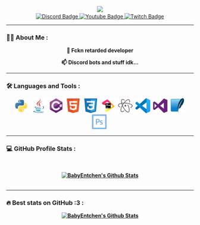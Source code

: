 <div id="header" align="center">
  <img src="https://media.giphy.com/media/JRHOTBJaHLhN2NYVDY/giphy.gif" width="125"/>
</div>
<div id="badges" align="center">
  <a href="https://discord.com/users/790879003367571456">
    <img src="https://img.shields.io/badge/Discord-informational?logo=discord&logoColor=white&style=for-the-badge" alt="Discord Badge"/>
  </a>
  <a href="https://www.youtube.com/channel/UCgA-vRIEzLocrzBYxjOOP8g">
    <img src="https://img.shields.io/badge/YouTube-red?style=for-the-badge&logo=youtube&logoColor=white" alt="Youtube Badge"/>
  </a>
  <a href="https://www.twitch.tv/baby_entchen">
    <img src="https://img.shields.io/badge/twitch-blueviolet?logo=twitch&logoColor=white&style=for-the-badge" alt="Twitch Badge"/>
  </a>
</div>

---

### :woman_technologist: About Me :
<p align="center"><b>👋 Fckn retarded developer<b/><p/>
<p align="center"><b>📫 Discord bots and stuff idk...<b/><p/>

---

### :hammer_and_wrench: Languages and Tools :
<div align="center">
  <img src="https://github.com/devicons/devicon/blob/master/icons/python/python-original.svg" title="Python" alt="Python" width="40" height="40"/>&nbsp;
  <img src="https://github.com/devicons/devicon/blob/master/icons/java/java-original.svg" title="Java" alt="Java" width="40" height="40"/>&nbsp;
  <img src="https://github.com/devicons/devicon/blob/master/icons/csharp/csharp-original.svg" title="Csharp" alt="Csharp" width="40" height="40"/>&nbsp;
  <img src="https://github.com/devicons/devicon/blob/master/icons/html5/html5-original.svg" title="HTML" alt="HTML" width="40" height="40"/>&nbsp;
  <img src="https://github.com/devicons/devicon/blob/master/icons/css3/css3-original.svg" title="CSS" alt="CSS" width="40" height="40"/>&nbsp;
  <img src="https://github.com/devicons/devicon/blob/master/icons/jetbrains/jetbrains-original.svg" title="Jetbrains" alt="Jetbrains" width="40" height="40"/>&nbsp;
  <img src="https://github.com/devicons/devicon/blob/master/icons/atom/atom-original.svg" title="Atom" alt="Atom" width="40" height="40"/>&nbsp;
  <img src="https://github.com/devicons/devicon/blob/master/icons/vscode/vscode-original.svg" title="VSCode" alt="VSCode" width="40" height="40"/>&nbsp;
  <img src="https://github.com/devicons/devicon/blob/master/icons/visualstudio/visualstudio-plain.svg" title="VisualStudio" alt="VisualStudio" width="40" height="40"/>&nbsp;
  <img src="https://github.com/devicons/devicon/blob/master/icons/sqlite/sqlite-original.svg" title="SQLite" alt="SQLite" width="40" height="40"/>&nbsp;
  <img src="https://github.com/devicons/devicon/blob/master/icons/photoshop/photoshop-line.svg" title="Photoshop" alt="Photoshop" width="40" height="40"/>&nbsp;
</div>

---

### 💻 GitHub Profile Stats :
  <br/>
  <p align="center">
    <a href="https://github.com/BabyEntchen"><img alt="BabyEntchen's Github Stats" src="https://github-readme-stats.vercel.app/api?username=BabyEntchen&show_icons=true&count_private=true&theme=ayu-mirage" height="192px"/></a>
<br/>
  &nbsp;

---

### :fire: Best stats on GitHub :3 :
  <p align="center">
      <a href="https://github.com/BabyEntchen"><img alt="BabyEntchen's Github Stats" src="http://github-readme-streak-stats.herokuapp.com?user=BabyEntchen&theme=ayu-mirage" height="192px"/></a>
  </p>
